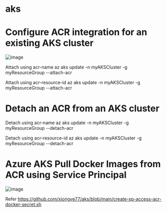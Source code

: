 # aks

# Configure ACR integration for an existing AKS cluster
![image](https://github.com/xiongye77/aks/assets/36766101/1fc663dd-72d0-40ea-880e-5551eeacd41b)

Attach using acr-name
az aks update -n myAKSCluster -g myResourceGroup --attach-acr <acr-name>

Attach using acr-resource-id
az aks update -n myAKSCluster -g myResourceGroup --attach-acr <acr-resource-id>

# Detach an ACR from an AKS cluster

Detach using acr-name
az aks update -n myAKSCluster -g myResourceGroup --detach-acr <acr-name>

Detach using acr-resource-id
az aks update -n myAKSCluster -g myResourceGroup --detach-acr <acr-resource-id>


# Azure AKS Pull Docker Images from ACR using Service Principal
![image](https://github.com/xiongye77/aks/assets/36766101/ee8f2e15-f0b8-4595-852d-c9066fe5a29e)

Refer https://github.com/xiongye77/aks/blob/main/create-sp-access-acr-docker-secret.sh



